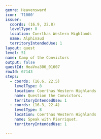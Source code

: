 ```yaml
---
genre: Heavensward
icon: '71000'
issuer:
  coords: (16.9, 22.8)
  levelType: 8
  location: Coerthas Western Highlands
  name: Alphinaud
  territoryIntendedUse: 1
layout: quest
level: 51
name: Camp of the Convictors
output: false
questId: HeaVna306_01607
rowId: 67143
steps:
  - coords: (16.6, 22.5)
    levelType: 8
    location: Coerthas Western Highlands
    name: Question the Convictors.
    territoryIntendedUse: 1
  - coords: (16.3, 22.4)
    levelType: 8
    location: Coerthas Western Highlands
    name: Speak with Pierriquet.
    territoryIntendedUse: 1

---
```


